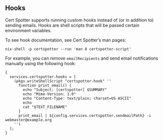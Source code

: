 ## Hooks

Cert Spotter supports running custom hooks instead of (or in addition to) sending emails. Hooks are shell scripts that will be passed certain environment variables.

To see hook documentation, see Cert Spotter’s man pages:

```programlisting
nix-shell -p certspotter --run 'man 8 certspotter-script'
```

For example, you can remove `emailRecipients` and send email notifications manually using the following hook:

```programlisting
{
  services.certspotter.hooks = [
    (pkgs.writeShellScript "certspotter-hook" ''
      function print_email() {
        echo "Subject: [certspotter] $SUMMARY"
        echo "Mime-Version: 1.0"
        echo "Content-Type: text/plain; charset=US-ASCII"
        echo
        cat "$TEXT_FILENAME"
      }
      print_email | ${config.services.certspotter.sendmailPath} -i webmaster@example.org
    '')
  ];
}
```
